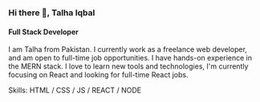 ### Hi there 👋, Talha Iqbal
#### Full Stack Developer
I am Talha from Pakistan. I currently work as a freelance web developer, and am open to full-time job opportunities. I have hands-on experience in the MERN stack. I love to learn new tools and technologies, I'm currently focusing on React and looking for full-time React jobs.

Skills: HTML / CSS / JS / REACT / NODE
